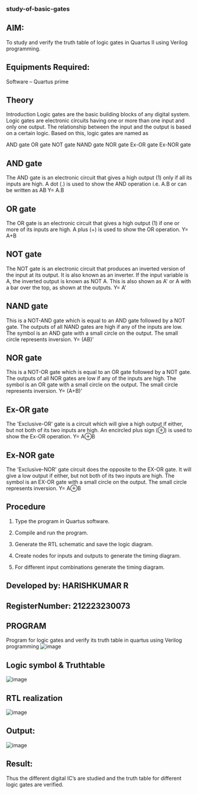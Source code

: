 ### study-of-basic-gates



## AIM:

To study and verify the truth table of logic gates in Quartus II using Verilog programming.

## Equipments Required:

Software – Quartus prime 

## Theory

Introduction Logic gates are the basic building blocks of any digital system. Logic gates are electronic circuits having one or more than one input and only one output. The relationship between the input and the output is based on a certain logic. Based on this, logic gates are named as

AND gate OR gate NOT gate NAND gate NOR gate Ex-OR gate Ex-NOR gate

## AND gate

The AND gate is an electronic circuit that gives a high output (1) only if all its inputs are high. A dot (.) is used to show the AND operation i.e. A.B or can be written as AB
Y= A.B

## OR gate

The OR gate is an electronic circuit that gives a high output (1) if one or more of its inputs are high. A plus (+) is used to show the OR operation.
Y= A+B

## NOT gate

The NOT gate is an electronic circuit that produces an inverted version of the input at its output. It is also known as an inverter. If the input variable is A, the inverted output is known as NOT A. This is also shown as A' or A with a bar over the top, as shown at the outputs.
Y= A'

## NAND gate

This is a NOT-AND gate which is equal to an AND gate followed by a NOT gate. The outputs of all NAND gates are high if any of the inputs are low. The symbol is an AND gate with a small circle on the output. The small circle represents inversion.
Y= (AB)’

## NOR gate

This is a NOT-OR gate which is equal to an OR gate followed by a NOT gate. The outputs of all NOR gates are low if any of the inputs are high. The symbol is an OR gate with a small circle on the output. The small circle represents inversion.
Y= (A+B)’

## Ex-OR gate

The 'Exclusive-OR' gate is a circuit which will give a high output if either, but not both of its two inputs are high. An encircled plus sign (⊕) is used to show the Ex-OR operation.
Y= A⊕B

## Ex-NOR gate

The 'Exclusive-NOR' gate circuit does the opposite to the EX-OR gate. It will give a low output if either, but not both of its two inputs are high. The symbol is an EX-OR gate with a small circle on the output. The small circle represents inversion.
Y= A⊕B

## Procedure

1.	Type the program in Quartus software.

2.	Compile and run the program.

3.	Generate the RTL schematic and save the logic diagram.

4.	Create nodes for inputs and outputs to generate the timing diagram.

5.	For different input combinations generate the timing diagram.

 ## Developed by: HARISHKUMAR R 
 
## RegisterNumber: 212223230073

 ## PROGRAM
 Program for logic gates and verify its truth table in quartus using Verilog programming
![image](https://github.com/harissunique/study-of-basic-gates/assets/147139338/5a8e94a4-811a-4c7a-9696-4b0d9b94575b)




## Logic symbol & Truthtable
![image](https://github.com/harissunique/study-of-basic-gates/assets/147139338/0c90a676-8074-4d2b-b20e-cd07c3f7d0ef)



## RTL realization 
![image](https://github.com/harissunique/study-of-basic-gates/assets/147139338/d410eeb0-ad90-46fc-8748-0685699473db)


## Output:
![image](https://github.com/harissunique/study-of-basic-gates/assets/147139338/cc74bfbd-bb72-47d9-9585-1c678d5925bc)




## Result: 
Thus the different digital IC’s are studied and the truth table for different logic gates are verified.



